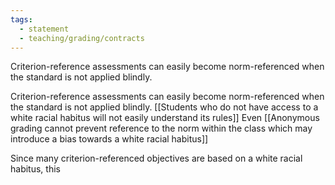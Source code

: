 ```yaml
---
tags: 
  - statement
  - teaching/grading/contracts
---
```

Criterion-reference assessments can easily become norm-referenced when the standard is not applied blindly.

Criterion-reference assessments can easily become norm-referenced when the standard is not applied blindly. [[Students who do not have access to a white racial habitus will not easily understand its rules]] Even [[Anonymous grading cannot prevent reference to the norm within the class which may introduce a bias towards a white racial habitus]]

Since many criterion-referenced objectives are based on a white racial habitus, this 